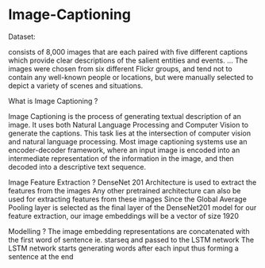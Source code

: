 # Image-Captioning

Dataset: 

consists of 8,000 images that are each paired with five different captions which provide clear descriptions of the salient entities and events. … The images were chosen from six different Flickr groups, and tend not to contain any well-known people or locations, but were manually selected to depict a variety of scenes and situations.

What is Image Captioning ?

Image Captioning is the process of generating textual description of an image. It uses both Natural Language Processing and Computer Vision to generate the captions.
This task lies at the intersection of computer vision and natural language processing. Most image captioning systems use an encoder-decoder framework, where an input image is encoded into an intermediate representation of the information in the image, and then decoded into a descriptive text sequence.

Image Feature Extraction ?
DenseNet 201 Architecture is used to extract the features from the images
Any other pretrained architecture can also be used for extracting features from these images
Since the Global Average Pooling layer is selected as the final layer of the DenseNet201 model for our feature extraction, our image embeddings will be a vector of size 1920

Modelling ?
The image embedding representations are concatenated with the first word of sentence ie. starseq and passed to the LSTM network
The LSTM network starts generating words after each input thus forming a sentence at the end


